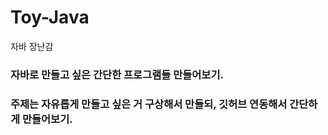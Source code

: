 # Toy-Java
자바 장난감

### 자바로 만들고 싶은 간단한 프로그램들 만들어보기.
### 주제는 자유롭게 만들고 싶은 거 구상해서 만들되, 깃허브 연동해서 간단하게 만들어보기.
